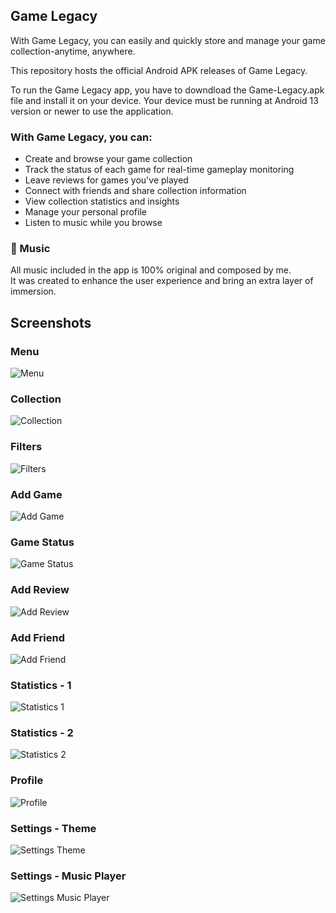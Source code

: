 ## Game Legacy
With Game Legacy, you can easily and quickly store and manage your game 
collection-anytime, anywhere.

This repository hosts the official Android APK releases of Game Legacy.

To run the Game Legacy app, you have to downdload the Game-Legacy.apk file 
and install it on your device.
Your device must be running at Android 13 version or newer to use the application.

### With Game Legacy, you can:
- Create and browse your game collection
- Track the status of each game for real-time gameplay monitoring
- Leave reviews for games you've played
- Connect with friends and share collection information
- View collection statistics and insights
- Manage your personal profile
- Listen to music while you browse

### 🎵 Music
All music included in the app is 100% original and composed by me.  
It was created to enhance the user experience and bring an extra layer of immersion.

## Screenshots

### Menu
![Menu](screenshots/menu.png)

### Collection
![Collection](screenshots/collection.png)

### Filters
![Filters](screenshots/filters.png)

### Add Game
![Add Game](screenshots/add_game.png)

### Game Status
![Game Status](screenshots/game_status.png)

### Add Review
![Add Review](screenshots/add_review.png)

### Add Friend
![Add Friend](screenshots/add_friend.png)

### Statistics - 1
![Statistics 1](screenshots/statistics_1.png)

### Statistics - 2
![Statistics 2](screenshots/statistics_2.png)

### Profile
![Profile](screenshots/profile.png)

### Settings - Theme
![Settings Theme](screenshots/settings_theme.png)

### Settings - Music Player
![Settings Music Player](screenshots/settings_music_player.png)
